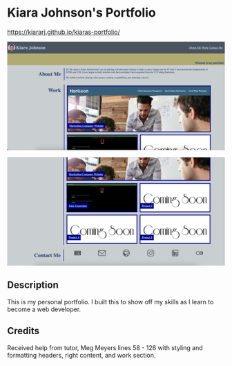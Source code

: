 # Kiara Johnson's Portfolio

https://kiararj.github.io/kiaras-portfolio/

![Alt text](/assets/screenshot-one.png "Screenshot of website")

![Alt text](/assets/screenshot-two.png "Screenshot of website")
## Description

This is my personal portfolio. I built this to show off my skills as I learn to become a web developer. 

## Credits

Received help from tutor, Meg Meyers lines 58 - 126 with styling and formatting headers, right content, and work section.



